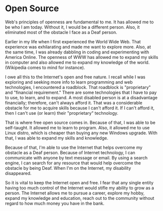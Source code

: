 # Open Source

Web's principles of openness are fundamental to me. It has allowed me to be who I am today. Without it, I would be a different person. Also, it eliminated most of the obstacle I face as a Deaf person. 

Earlier in my life when I first experienced the World Wide Web. That experience was exhilarating and made me want to explore more. Also, at the same time, I was already dabbling in coding and experimenting with America Online. The openness of WWW has allowed me to expand my skills in computer and also allowed me to expand my knowledge of the world. (Wikipedia comes to mind for instance). 

I owe all this to the Internet's open and free nature. I recall while I was exploring and seeking more info to learn programming and web technologies, I encountered a roadblock. That roadblock is "proprietary" and "financial requirement." There are some technologies that I have to pay to use, to learn, and to expand. A most disabled person is at a disadvantage financially; therefore, can't always afford it. That was a considerable obstacle for me to acquire skills because I can't afford it. If I can't afford it, then I can't use (or learn) their "proprietary" technology.

That is where free open source comes in. Because of that, I was able to be self-taught. It allowed me to learn to program. Also, it allowed me to use Linux distro, which is cheaper than buying any new Windows upgrade. With that, I was able to expand my skills and knowledge.

Because of that, I'm able to use the Internet that helps overcome my obstacle as a Deaf person. Because of Internet technology, I can communicate with anyone by text message or email. By using a search engine, I can search for any resource that would help overcome the obstacle by being Deaf. When I'm on the Internet, my disability disappeared.

So it is vital to keep the Internet open and free. I fear that any single entity having too much control of the Internet would stifle my ability to grow as a person. The Internet allows me to pursue a career, explore my hobby, expand my knowledge and education, reach out to the community without regard to how much money you have in the bank.
 

